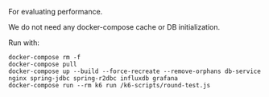 For evaluating performance.

We do not need any docker-compose cache or DB initialization.

Run with:  

```shell
docker-compose rm -f
docker-compose pull
docker-compose up --build --force-recreate --remove-orphans db-service nginx spring-jdbc spring-r2dbc influxdb grafana 
docker-compose run --rm k6 run /k6-scripts/round-test.js
```
